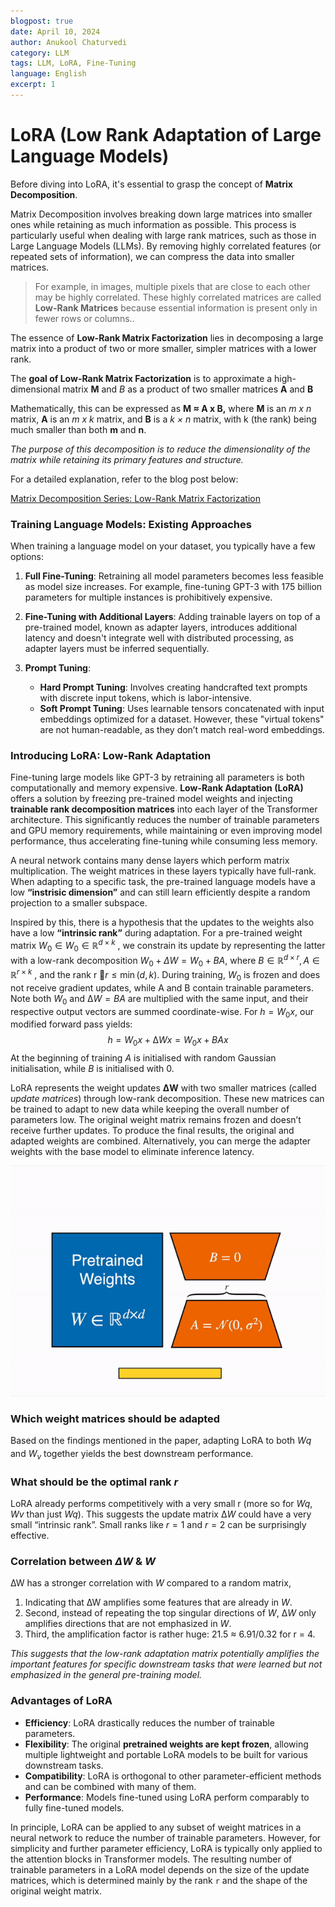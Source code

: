 ```yaml
---
blogpost: true
date: April 10, 2024
author: Anukool Chaturvedi
category: LLM
tags: LLM, LoRA, Fine-Tuning
language: English
excerpt: 1
---
```


# LoRA (Low Rank Adaptation of Large Language Models)

Before diving into LoRA, it's essential to grasp the concept of **Matrix Decomposition**. 

Matrix Decomposition involves breaking down large matrices into smaller ones while retaining as much information as possible. This process is particularly useful when dealing with large rank matrices, such as those in Large Language Models (LLMs). By removing highly correlated features (or repeated sets of information), we can compress the data into smaller matrices.

> For example, in images, multiple pixels that are close to each other may be highly correlated. These highly correlated matrices are called **Low-Rank Matrices** because essential information is present only in fewer rows or columns..

The essence of **Low-Rank Matrix Factorization** lies in decomposing a large matrix into a product of two or more smaller, simpler matrices with a lower rank.

The **goal of Low-Rank Matrix Factorization** is to approximate a high-dimensional matrix **M** and $B$ as a product of two smaller matrices **A** and **B**

Mathematically, this can be expressed as **M ≈ A x B,** where **M** is an *m x n* matrix, **A** is an *m x k*  matrix, and **B** is a *k × n* matrix, with k (the rank) being much smaller than both **m** and **n**.

_The purpose of this decomposition is to reduce the dimensionality of the matrix while retaining its primary features and structure._

For a detailed explanation, refer to the blog post below:

[Matrix Decomposition Series: Low-Rank Matrix Factorization](https://medium.com/@rendazhang/matrix-decomposition-series-6-low-rank-matrix-factorization-5a3b96832bad)

### Training Language Models: Existing Approaches

When training a language model on your dataset, you typically have a few options:

1. **Full Fine-Tuning**: Retraining all model parameters becomes less feasible as model size increases. For example, fine-tuning GPT-3 with 175 billion parameters for multiple instances is prohibitively expensive.
    
2. **Fine-Tuning with Additional Layers**: Adding trainable layers on top of a pre-trained model, known as adapter layers, introduces additional latency and doesn't integrate well with distributed processing, as adapter layers must be inferred sequentially.
    
3. **Prompt Tuning**:
    - **Hard Prompt Tuning**: Involves creating handcrafted text prompts with discrete input tokens, which is labor-intensive.
    - **Soft Prompt Tuning**: Uses learnable tensors concatenated with input embeddings optimized for a dataset. However, these "virtual tokens" are not human-readable, as they don’t match real-word embeddings.

### Introducing LoRA: Low-Rank Adaptation

Fine-tuning large models like GPT-3 by retraining all parameters is both computationally and memory expensive. **Low-Rank Adaptation (LoRA)** offers a solution by freezing pre-trained model weights and injecting **trainable rank decomposition matrices** into each layer of the Transformer architecture. This significantly reduces the number of trainable parameters and GPU memory requirements, while maintaining or even improving model performance, thus accelerating fine-tuning while consuming less memory.

A neural network contains many dense layers which perform matrix multiplication. The weight matrices in these layers typically have full-rank. When adapting to a specific task, the pre-trained language models have a low **“instrisic dimension”** and can still learn efficiently despite a random projection to a smaller subspace. 

Inspired by this, there is a hypothesis that the updates to the weights also have a low **“intrinsic rank”** during adaptation.  For a pre-trained weight matrix $W_0 ∈  W_0 \in \mathbb{R}^{d \times k}$ , we constrain its update by representing the latter with a low-rank decomposition  $W_0 + \Delta W = W_0 + BA$, where $B \in \mathbb{R}^{d \times r}, A \in \mathbb{R}^{r \times k}$ , and the rank r $r \leq \min(d, k)$. During training, $W_{0}$ is frozen and does not receive gradient updates, while A and B contain trainable parameters. Note both $W_{0}$ and $∆W = BA$ are multiplied with the same input, and their respective output vectors are summed coordinate-wise. For $h = W_{0}x$, our modified forward pass yields: $$h = W_{0}x + ∆W x = W_{0}x + BAx$$
At the beginning of training $A$ is initialised with random Gaussian initialisation, while $B$ is initialised with 0.

LoRA represents the weight updates **ΔW** with two smaller matrices (called _update matrices_) through low-rank decomposition. These new matrices can be trained to adapt to new data while keeping the overall number of parameters low. The original weight matrix remains frozen and doesn’t receive further updates. To produce the final results, the original and adapted weights are combined. Alternatively, you can merge the adapter weights with the base model to eliminate inference latency.

![LoRA](./images/lora_animated.gif)


### Which weight matrices should be adapted

Based on the findings mentioned in the paper, adapting LoRA to both $W_{}q$​ and $W_{v}$ together​ yields the best downstream performance.
### What should be the optimal rank $r$

LoRA already performs competitively with a very small r (more so for ${Wq, Wv}$ than just $Wq$). This suggests the update matrix $∆W$ could have a very small “intrinsic rank”. Small ranks like $r=1$ and $r=2$ can be surprisingly effective.

### Correlation between $ΔW$ & $W$

∆W has a stronger correlation with $W$ compared to a random matrix, 
1. Indicating that ∆W amplifies some features that are already in $W$. 
2. Second, instead of repeating the top singular directions of $W$, $∆W$ only amplifies directions that are not emphasized in $W$. 
3. Third, the amplification factor is rather huge: 21.5 ≈ 6.91/0.32 for r = 4.

*This suggests that the low-rank adaptation matrix potentially amplifies the important features for specific downstream tasks that were learned but not emphasized in the general pre-training model.*
### Advantages of LoRA

- **Efficiency**: LoRA drastically reduces the number of trainable parameters.
- **Flexibility**: The original **pretrained weights are kept frozen**, allowing multiple lightweight and portable LoRA models to be built for various downstream tasks.
- **Compatibility**: LoRA is orthogonal to other parameter-efficient methods and can be combined with many of them.
- **Performance**: Models fine-tuned using LoRA perform comparably to fully fine-tuned models.

In principle, LoRA can be applied to any subset of weight matrices in a neural network to reduce the number of trainable parameters. However, for simplicity and further parameter efficiency, LoRA is typically only applied to the attention blocks in Transformer models. The resulting number of trainable parameters in a LoRA model depends on the size of the update matrices, which is determined mainly by the rank `r` and the shape of the original weight matrix.